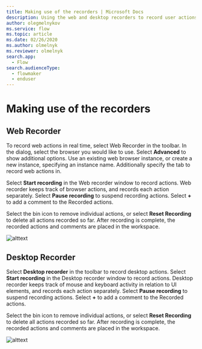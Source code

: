 ```yaml
---
title: Making use of the recorders | Microsoft Docs
description: Using the web and desktop recorders to record user actions.
author: olegmelnykov
ms.service: flow
ms.topic: article
ms.date: 02/26/2020
ms.author: olmelnyk
ms.reviewer: olmelnyk
search.app: 
  - Flow
search.audienceType: 
  - flowmaker
  - enduser
---
```



# Making use of the recorders

## Web Recorder
To record web actions in real time, select Web Recorder in the toolbar. In the dialog, select the browser you would like to use. Select **Advanced** to show additional options. Use an existing web browser instance, or create a new instance, specifying an instance name. Additionally specify the tab to record web actions in.

Select **Start recording** in the Web recorder window to record actions. Web recorder keeps track of browser actions, and records each action separately. Select **Pause recording** to suspend recording actions. Select **+** to add a comment to the Recorded actions.

Select the bin icon to remove individual actions, or select **Reset Recording** to delete all actions recorded so far. After recording is complete, the recorded actions and comments are placed in the workspace.

![alttext](\media\making-use-recorders\imgname.png)

## Desktop Recorder
Select **Desktop recorder** in the toolbar to record desktop actions. Select **Start recording** in the Desktop recorder window to record actions. Desktop recorder keeps track of mouse and keyboard activity in relation to UI elements, and records each action separately. Select **Pause recording** to suspend recording actions. Select **+** to add a comment to the Recorded actions.

Select the bin icon to remove individual actions, or select **Reset Recording** to delete all actions recorded so far. After recording is complete, the recorded actions and comments are placed in the workspace.

![alttext](\media\making-use-recorders\imgname.png)